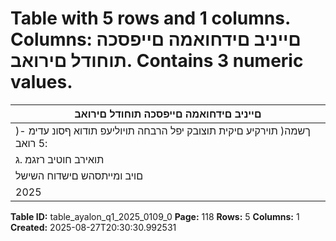 # Table with 5 rows and 1 columns. Columns: םייניב םידחואמה םייפסכה תוחודל םירואב. Contains 3 numeric values.

| םייניב םידחואמה םייפסכה תוחודל םירואב |
|---|
| )ךשמה( תוירקיע םיקית תוצובק יפל הרבחה תויוליעפ תודוא ףסונ עדימ - :5 רואב |
| תואירב חוטיב רזגמ .ג |
| םויב ומייתסהש םישדוח השישל |
| 2025 | ינויב 30 |

**Table ID:** table_ayalon_q1_2025_0109_0
**Page:** 118
**Rows:** 5
**Columns:** 1
**Created:** 2025-08-27T20:30:30.992531
